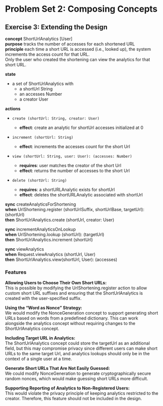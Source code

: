# Problem Set 2: Composing Concepts
## Exercise 3: Extending the Design


**concept** ShortUrlAnalytics [User]  
**purpose** tracks the number of accesses for each shortened URL  
**principle** each time a short URL is accessed (i.e., looked up), the system increments the access count for that URL.   
Only the user who created the shortening can view the analytics for that short URL.  

**state**
  - a set of ShortUrlAnalytics with
    - a shortUrl String
    - an accesses Number
    - a creator User

**actions**
  - `create (shortUrl: String, creator: User)`
    - **effect**: create an analytic for shortUrl accesses initialized at 0

  - `increment (shortUrl: String)`
    - **effect**: increments the accesses count for the short Url

  - `view (shortUrl: String, user: User): (accesses: Number)`
    - **requires**: user matches the creator of the short Url
    - **effect**: returns the number of accesses to the short Url

  - `delete (shortUrl: String)`
    - **requires**: a shortURLAnalytic exists for shortUrl 
    - **effect**: deletes the shortURLAnalytic associated with shortUrl

**sync** createAnalyticsForShortening  
**when** UrlShortening.register (shortUrlSuffix, shortUrlBase, targetUrl): (shortUrl)  
**then** ShortUrlAnalytics.create (shortUrl, creator: User)  

**sync** incrementAnalyticsOnLookup  
**when** UrlShortening.lookup (shortUrl): (targetUrl)  
**then** ShortUrlAnalytics.increment (shortUrl)  

**sync** viewAnalytics  
**when** Request.viewAnalytics (shortUrl, User)   
**then** ShortUrlAnalytics.view(shortUrl, User): (accesses)

### Features

**Allowing Users to Choose Their Own Short URLs:**  
This is possible by modifying the UrlShortening.register action to allow custom short URL suffixes and ensuring that the ShortUrlAnalytics is created with the user-specified suffix.

**Using the “Word as Nonce” Strategy:**  
We would modify the NonceGeneration concept to support generating short URLs based on words from a predefined dictionary. This can work alongside the analytics concept without requiring changes to the ShortUrlAnalytics concept.

**Including Target URL in Analytics:**  
The ShortUrlAnalytics concept could store the targetUrl as an additional field, but this may compromise privacy since different users can make short URLs to the same target Url, and analytics lookups should only be in the context of a single user at a time. 

**Generate Short URLs That Are Not Easily Guessed:**  
We could modify NonceGeneration to generate cryptographically secure random nonces, which would make guessing short URLs more difficult.

**Supporting Reporting of Analytics to Non-Registered Users:**  
This would violate the privacy principle of keeping analytics restricted to the creator. Therefore, this feature should not be included in the design.